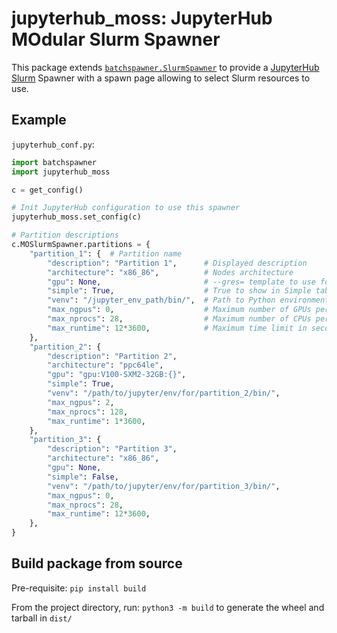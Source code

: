 # jupyterhub_moss: JupyterHub MOdular Slurm Spawner

This package extends [`batchspawner.SlurmSpawner`](https://github.com/jupyterhub/batchspawner) to provide a [JupyterHub](https://jupyterhub.readthedocs.io/) [Slurm](https://slurm.schedmd.com/) Spawner with a spawn page allowing to select Slurm resources to use.

## Example

`jupyterhub_conf.py`:

```python
import batchspawner
import jupyterhub_moss

c = get_config()

# Init JupyterHub configuration to use this spawner
jupyterhub_moss.set_config(c)

# Partition descriptions
c.MOSlurmSpawner.partitions = {
    "partition_1": {  # Partition name
        "description": "Partition 1",      # Displayed description
        "architecture": "x86_86",          # Nodes architecture
        "gpu": None,                       # --gres= template to use for requesting GPUs
        "simple": True,                    # True to show in Simple tab
        "venv": "/jupyter_env_path/bin/",  # Path to Python environment bin/ used to start jupyter on the Slurm nodes 
        "max_ngpus": 0,                    # Maximum number of GPUs per node
        "max_nprocs": 28,                  # Maximum number of CPUs per node
        "max_runtime": 12*3600,            # Maximum time limit in seconds
    },
    "partition_2": {
        "description": "Partition 2",
        "architecture": "ppc64le",
        "gpu": "gpu:V100-SXM2-32GB:{}",
        "simple": True,
        "venv": "/path/to/jupyter/env/for/partition_2/bin/",
        "max_ngpus": 2,
        "max_nprocs": 128,
        "max_runtime": 1*3600,
    },
    "partition_3": {
        "description": "Partition 3",
        "architecture": "x86_86",
        "gpu": None,
        "simple": False,
        "venv": "/path/to/jupyter/env/for/partition_3/bin/",
        "max_ngpus": 0,
        "max_nprocs": 28,
        "max_runtime": 12*3600,
    },
}
```

## Build package from source

Pre-requisite: `pip install build`

From the project directory, run: `python3 -m build` to generate the wheel and tarball in `dist/`
